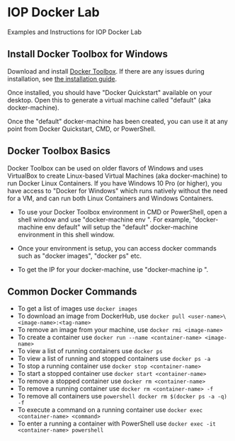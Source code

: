 # IOP Docker Lab
Examples and Instructions for IOP Docker Lab

## Install Docker Toolbox for Windows
Download and install [Docker Toolbox](https://github.com/docker/toolbox/releases/download/v1.12.5/DockerToolbox-1.12.5.exe). If there are any issues during installation, see [the installation guide](https://docs.docker.com/toolbox/toolbox_install_windows/#step-2-install-docker-toolbox).

Once installed, you should have "Docker Quickstart" available on your desktop. Open this to generate a virtual machine called "default" (aka docker-machine).

Once the "default" docker-machine has been created, you can use it at any point from Docker Quickstart, CMD, or PowerShell.

## Docker Toolbox Basics
Docker Toolbox can be used on older flavors of Windows and uses VirtualBox to create Linux-based Virtual Machines (aka docker-machine) to run Docker Linux Containers. If you have Windows 10 Pro (or higher), you have access to "Docker for Windows" which runs natively without the need for a VM, and can run both Linux Containers and Windows Containers.

+ To use your Docker Toolbox environment in CMD or PowerShell, open a shell window and use "docker-machine env <name-of-VM>". For example, "docker-machine env default" will setup the "default" docker-machine environment in this shell window.

+ Once your environment is setup, you can access docker commands such as "docker images", "docker ps" etc.

+ To get the IP for your docker-machine, use "docker-machine ip <name-of-VM>".

## Common Docker Commands
+ To get a list of images use `docker images`
+ To download an image from DockerHub, use `docker pull <user-name>\<image-name>:<tag-name>`
+ To remove an image from your machine, use `docker rmi <image-name>`
+ To create a container use `docker run --name <container-name> <image-name>`
+ To view a list of running containers use `docker ps`
+ To view a list of running and stopped containers use `docker ps -a`
+ To stop a running container use `docker stop <container-name>`
+ To start a stopped container use `docker start <container-name>`
+ To remove a stopped container use `docker rm <container-name>`
+ To remove a running container use `docker rm <container-name> -f`
+ To remove all containers use `powershell docker rm $(docker ps -a -q) -f`
+ To execute a command on a running container use `docker exec <container-name> <command>`
+ To enter a running a container with PowerShell use `docker exec -it <container-name> powershell`
